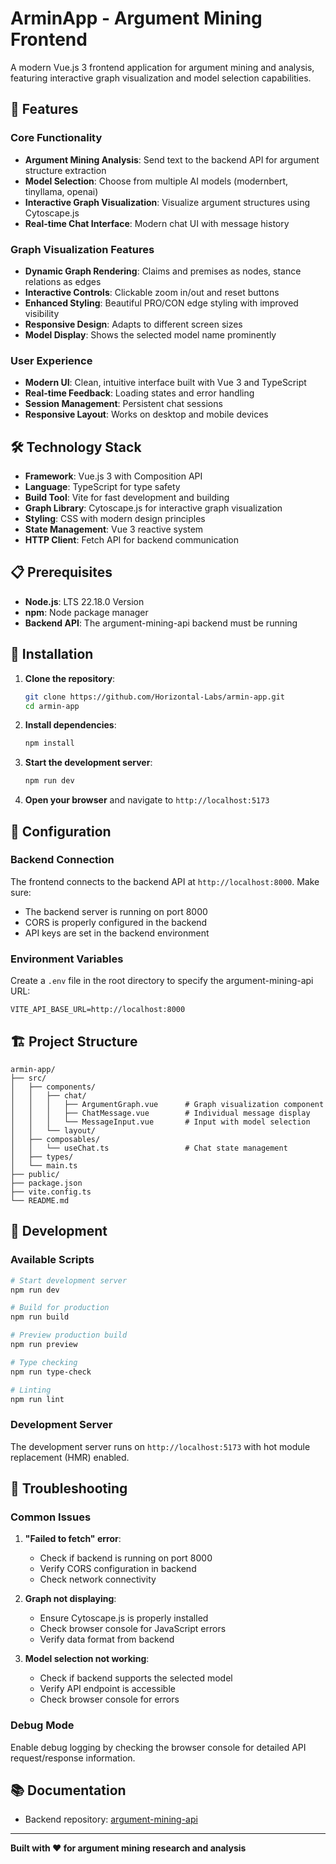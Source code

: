 # ArminApp - Argument Mining Frontend

A modern Vue.js 3 frontend application for argument mining and analysis, featuring interactive graph visualization and model selection capabilities.

## 🚀 Features

### Core Functionality
- **Argument Mining Analysis**: Send text to the backend API for argument structure extraction
- **Model Selection**: Choose from multiple AI models (modernbert, tinyllama, openai)
- **Interactive Graph Visualization**: Visualize argument structures using Cytoscape.js
- **Real-time Chat Interface**: Modern chat UI with message history

### Graph Visualization Features
- **Dynamic Graph Rendering**: Claims and premises as nodes, stance relations as edges
- **Interactive Controls**: Clickable zoom in/out and reset buttons
- **Enhanced Styling**: Beautiful PRO/CON edge styling with improved visibility
- **Responsive Design**: Adapts to different screen sizes
- **Model Display**: Shows the selected model name prominently

### User Experience
- **Modern UI**: Clean, intuitive interface built with Vue 3 and TypeScript
- **Real-time Feedback**: Loading states and error handling
- **Session Management**: Persistent chat sessions
- **Responsive Layout**: Works on desktop and mobile devices

## 🛠️ Technology Stack

- **Framework**: Vue.js 3 with Composition API
- **Language**: TypeScript for type safety
- **Build Tool**: Vite for fast development and building
- **Graph Library**: Cytoscape.js for interactive graph visualization
- **Styling**: CSS with modern design principles
- **State Management**: Vue 3 reactive system
- **HTTP Client**: Fetch API for backend communication

## 📋 Prerequisites

- **Node.js**: LTS 22.18.0 Version
- **npm**: Node package manager
- **Backend API**: The argument-mining-api backend must be running

## 🚀 Installation

1. **Clone the repository**:
   ```bash
   git clone https://github.com/Horizontal-Labs/armin-app.git
   cd armin-app
   ```

2. **Install dependencies**:
   ```bash
   npm install
   ```

3. **Start the development server**:
   ```bash
   npm run dev
   ```

4. **Open your browser** and navigate to `http://localhost:5173`

## 🔧 Configuration

### Backend Connection
The frontend connects to the backend API at `http://localhost:8000`. Make sure:
- The backend server is running on port 8000
- CORS is properly configured in the backend
- API keys are set in the backend environment

### Environment Variables
Create a `.env` file in the root directory to specify the argument-mining-api URL:
```env
VITE_API_BASE_URL=http://localhost:8000
```


## 🏗️ Project Structure

```
armin-app/
├── src/
│   ├── components/
│   │   ├── chat/
│   │   │   ├── ArgumentGraph.vue      # Graph visualization component
│   │   │   ├── ChatMessage.vue        # Individual message display
│   │   │   └── MessageInput.vue       # Input with model selection
│   │   └── layout/
│   ├── composables/
│   │   └── useChat.ts                 # Chat state management
│   ├── types/
│   └── main.ts
├── public/
├── package.json
├── vite.config.ts
└── README.md
```

## 🧪 Development

### Available Scripts
```bash
# Start development server
npm run dev

# Build for production
npm run build

# Preview production build
npm run preview

# Type checking
npm run type-check

# Linting
npm run lint
```

### Development Server
The development server runs on `http://localhost:5173` with hot module replacement (HMR) enabled.
## 🐛 Troubleshooting

### Common Issues

1. **"Failed to fetch" error**:
   - Check if backend is running on port 8000
   - Verify CORS configuration in backend
   - Check network connectivity

2. **Graph not displaying**:
   - Ensure Cytoscape.js is properly installed
   - Check browser console for JavaScript errors
   - Verify data format from backend

3. **Model selection not working**:
   - Check if backend supports the selected model
   - Verify API endpoint is accessible
   - Check browser console for errors

### Debug Mode
Enable debug logging by checking the browser console for detailed API request/response information.

## 📚 Documentation

- Backend repository: [argument-mining-api](https://github.com/Horizontal-Labs/argument-mining-api)

---

**Built with ❤️ for argument mining research and analysis**

